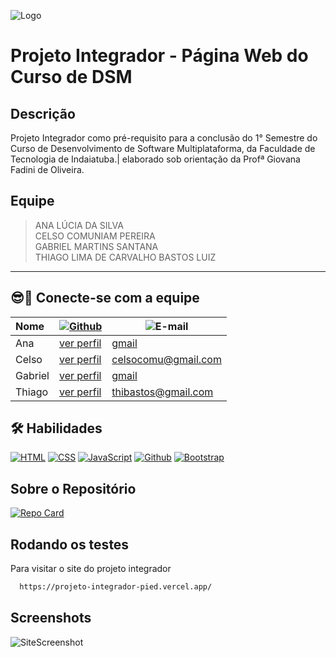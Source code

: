 
![Logo](https://www.fatecid.com.br/site/wp-content/uploads/2024/03/log-dsm.png)

# Projeto Integrador - Página Web do Curso de DSM

## Descrição
Projeto Integrador como pré-requisito para a conclusão do 1° Semestre do Curso de Desenvolvimento de Software Multiplataforma, da Faculdade de Tecnologia de Indaiatuba.|  elaborado sob orientação da Profª Giovana Fadini de Oliveira.

## Equipe
> ANA LÚCIA DA SILVA \
CELSO COMUNIAM PEREIRA \
GABRIEL MARTINS SANTANA \
THIAGO LIMA DE CARVALHO BASTOS LUIZ
---
## 😎🔗 Conecte-se com a equipe

|Nome|[![Github](http://img.shields.io/badge/github-%231877F2.svg?&style=for-the-badge&logo=github&logoColor=white&color=black)](https://github.com/)|![E-mail](https://img.shields.io/badge/-Email-000?style=for-the-badge&logo=gmail&logoColor=96080E)|
|:--------|-------|-------|
|Ana  |  [ver perfil](https://www.linkedin.com/in/) | [gmail](mailto:@gmail.com) |
|Celso  |  [ver perfil](https://github.com/comuniam/) | [celsocomu@gmail.com](celsocomu@gmail.com) |
|Gabriel  | [ver perfil](https://www.linkedin.com/in/) | [gmail](mailto:@gmail.com) |
|Thiago  |[ver perfil](https://github.com/thibastos0/) | [thibastos@gmail.com](mailto:thibastos@gmail.com) |

## 🛠 Habilidades
 [![HTML](https://img.shields.io/badge/HTML-%23FFac45.svg?&style=for-the-badge&logo=html5&logoColor=white&color=orange)](https://.com/)
[![CSS](https://img.shields.io/badge/CSS-%23FFac45.svg?&style=for-the-badge&logo=css3&logoColor=white&color=blue)](https://.com/)
[![JavaScript](https://img.shields.io/badge/JAVASCRIPT-%23FFac45.svg?&style=for-the-badge&logo=javascript&logoColor=white&color=yellow)](https://.com/) 
[![Github](http://img.shields.io/badge/github-%231877F2.svg?&style=for-the-badge&logo=github&logoColor=white&color=black)](https://github.com/)
[![Bootstrap](https://img.shields.io/badge/Bootstrap-%23FFac45.svg?&style=for-the-badge&logo=Bootstrap&logoColor=white&color=purple)](https://getbootstrap.com/)

## Sobre o Repositório
[![Repo Card](https://github-readme-stats.vercel.app/api/pin/?username=comuniam&repo=projeto_integrador&bg_color=000&border_color=30A3DC&show_icons=true&icon_color=30A3DC&title_color=E94D5F&text_color=FFF)](https://github.com/comuniam/projeto_integrador)

## Rodando os testes

Para visitar o site do projeto integrador

```bash
  https://projeto-integrador-pied.vercel.app/
```

## Screenshots

![SiteScreenshot](https://projeto-integrador-pied.vercel.app/)

